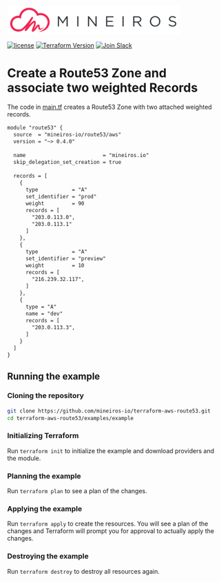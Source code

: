 [<img src="https://raw.githubusercontent.com/mineiros-io/brand/3bffd30e8bdbbde32c143e2650b2faa55f1df3ea/mineiros-primary-logo.svg" width="400"/>][homepage]

[![license][badge-license]][apache20]
[![Terraform Version][badge-terraform]][releases-terraform]
[![Join Slack][badge-slack]][slack]

# Create a Route53 Zone and associate two weighted Records

The code in [main.tf] creates a Route53 Zone with two attached weighted records.

```hcl
module "route53" {
  source  = "mineiros-io/route53/aws"
  version = "~> 0.4.0"

  name                         = "mineiros.io"
  skip_delegation_set_creation = true

  records = [
    {
      type           = "A"
      set_identifier = "prod"
      weight         = 90
      records = [
        "203.0.113.0",
        "203.0.113.1"
      ]
    },
    {
      type           = "A"
      set_identifier = "preview"
      weight         = 10
      records = [
        "216.239.32.117",
      ]
    },
    {
      type = "A"
      name = "dev"
      records = [
        "203.0.113.3",
      ]
    }
  ]
}
```

## Running the example

### Cloning the repository

```bash
git clone https://github.com/mineiros-io/terraform-aws-route53.git
cd terraform-aws-route53/examples/example
```

### Initializing Terraform

Run `terraform init` to initialize the example and download providers and the module.

### Planning the example

Run `terraform plan` to see a plan of the changes.

### Applying the example

Run `terraform apply` to create the resources.
You will see a plan of the changes and Terraform will prompt you for approval to actually apply the changes.

### Destroying the example

Run `terraform destroy` to destroy all resources again.

<!-- References -->

[main.tf]: https://github.com/mineiros-io/terraform-aws-route53/blob/master/examples/weighted-routing/main.tf
[homepage]: https://mineiros.io/?ref=terraform-aws-route53
[badge-license]: https://img.shields.io/badge/license-Apache%202.0-brightgreen.svg
[badge-terraform]: https://img.shields.io/badge/terraform-0.14,%200.13,%200.12.20+-623CE4.svg?logo=terraform
[badge-slack]: https://img.shields.io/badge/slack-@mineiros--community-f32752.svg?logo=slack
[releases-terraform]: https://github.com/hashicorp/terraform/releases
[apache20]: https://opensource.org/licenses/Apache-2.0
[slack]: https://join.slack.com/t/mineiros-community/shared_invite/zt-ehidestg-aLGoIENLVs6tvwJ11w9WGg

